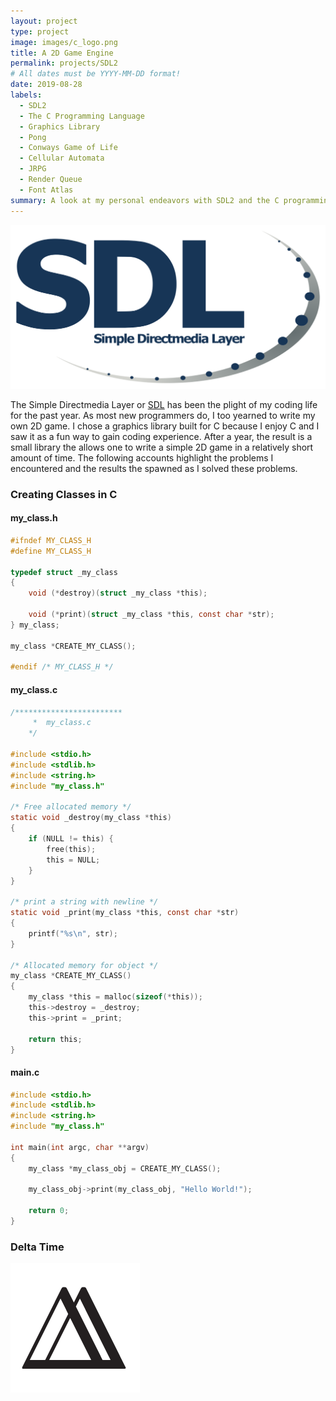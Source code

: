 ```yaml
---
layout: project
type: project
image: images/c_logo.png
title: A 2D Game Engine
permalink: projects/SDL2
# All dates must be YYYY-MM-DD format!
date: 2019-08-28
labels:
  - SDL2
  - The C Programming Language
  - Graphics Library
  - Pong
  - Conways Game of Life
  - Cellular Automata
  - JRPG
  - Render Queue
  - Font Atlas
summary: A look at my personal endeavors with SDL2 and the C programming language. 
---
```

<img class="ui small right floated image" src="../images/SDL_Logo.svg.png">

The Simple Directmedia Layer or [SDL](https://www.libsdl.org/) has been the plight of my coding life for the past year. As most new programmers do, I too yearned to write my own 2D game.  I chose a graphics library built for C because I enjoy C and I saw it as a fun way to gain coding experience. After a year, the result is a small library the allows one to write a simple 2D game in a relatively short amount of time. The following accounts highlight the problems I encountered and the results the spawned as I solved these problems.

### Creating Classes in C

#### my_class.h

```c
#ifndef MY_CLASS_H
#define MY_CLASS_H

typedef struct _my_class
{
    void (*destroy)(struct _my_class *this);

    void (*print)(struct _my_class *this, const char *str);
} my_class;

my_class *CREATE_MY_CLASS();

#endif /* MY_CLASS_H */
```

#### my_class.c

```c
/************************
	 *  my_class.c
	*/

#include <stdio.h>
#include <stdlib.h>
#include <string.h>
#include "my_class.h"

/* Free allocated memory */
static void _destroy(my_class *this)
{
    if (NULL != this) {
        free(this);
        this = NULL;
    }
}

/* print a string with newline */
static void _print(my_class *this, const char *str)
{
    printf("%s\n", str);
}

/* Allocated memory for object */
my_class *CREATE_MY_CLASS()
{
    my_class *this = malloc(sizeof(*this));
    this->destroy = _destroy;
    this->print = _print;

    return this;
}

```

#### main.c

```c
#include <stdio.h>
#include <stdlib.h>
#include <string.h>
#include "my_class.h"

int main(int argc, char **argv)
{
    my_class *my_class_obj = CREATE_MY_CLASS();

    my_class_obj->print(my_class_obj, "Hello World!");

    return 0;
}

```

### Delta Time

<img class="ui medium left floated image" src="../images/delta.png">
